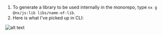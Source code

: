 1. To generate a library to be used internally in the monorepo, type `nx g @nx/js:lib libs/name-of-lib`.
2. Here is what I've picked up in CLI: 

![alt text](image.png)